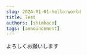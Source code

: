 ```yaml
---
slug: 2024-01-01-hello-world
title: Test
authors: [shimbaco]
tags: [announcement]
---
```


よろしくお願いします
